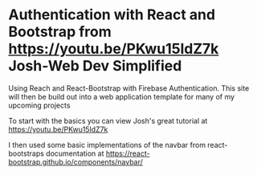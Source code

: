 # Authentication with React and Bootstrap from https://youtu.be/PKwu15ldZ7k Josh-Web Dev Simplified

Using Reach and React-Bootstrap with Firebase Authentication.  This site will then be build out into a web application template for many of my upcoming projects

To start with the basics you can view Josh's great tutorial at https://youtu.be/PKwu15ldZ7k

I then used some basic implementations of the navbar from react-bootstraps documentation at https://react-bootstrap.github.io/components/navbar/